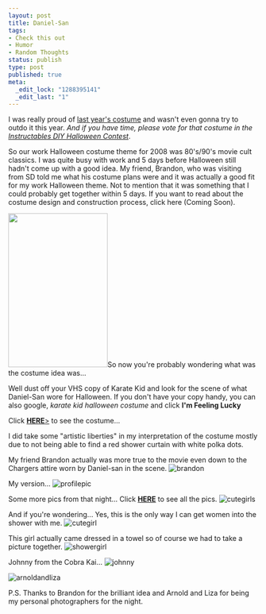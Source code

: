 ```yaml
---
layout: post
title: Daniel-San
tags:
- Check this out
- Humor
- Random Thoughts
status: publish
type: post
published: true
meta:
  _edit_lock: "1288395141"
  _edit_last: "1"
---
```

I was really proud of <a href="http://being.alansolidum.com/blogs/2007/10/31/costume-starts-with-c/">last year's costume</a> and wasn't even gonna try to outdo it this year.  <em>And if you have time, please vote for that costume in the <a href="http://being.alansolidum.com/blogs/2008/11/09/canon-camera-costume-contest/">Instructables DIY Halloween Contest</a></em>.

So our work Halloween costume theme for 2008 was 80's/90's movie cult classics.  I was quite busy with work and 5 days before Halloween still hadn't come up with a good idea.  My friend, Brandon, who was visiting from SD told me what his costume plans were and it was actually a good fit for my work Halloween theme.  Not to mention that it was something that I could probably get together within 5 days.  If you want to read about the costume design and construction process, click here (Coming Soon).

<a href="http://being.alansolidum.com/blogs/?p=343&amp;page=2"><img class="alignleft size-full wp-image-364" title="200px-karate_kid" src="http://being.alansolidum.com/blogs/wp-content/uploads/2008/11/200px-karate_kid.jpg" alt="" width="200" height="310" /></a>So now you're probably wondering what was the costume idea was...

Well dust off your VHS copy of Karate Kid and look for the scene of what Daniel-San wore for Halloween.  If you don't have your copy handy, you can also google, *karate kid halloween costume* and click **I'm Feeling Lucky**

Click <a href="http://being.alansolidum.com/blogs/?p=343&amp;page=2">**HERE**></a> to see the costume...

I did take some "artistic liberties" in my interpretation of the costume mostly due to not being able to find a red shower curtain with white polka dots.

My friend Brandon actually was more true to the movie even down to the Chargers attire worn by Daniel-san in the scene.
![brandon]

My version...
![profilepic]

Some more pics from that night... Click <a title="HERE" href="http://being.alansolidum.com/photos/main.php/v/fandf/halloween2008/" target="_blank"><strong>HERE</strong></a> to see all the pics.
![cutegirls]

And if you're wondering...  Yes, this is the only way I can get women into the shower with me.
![cutegirl]

This girl actually came dressed in a towel so of course we had to take a picture together.
![showergirl]

Johnny from the Cobra Kai...
![johnny]

![arnoldandliza]

P.S. Thanks to Brandon for the brilliant idea and Arnold and Liza for being my personal photographers for the night.

[brandon]: https://lh6.googleusercontent.com/-2bz1USLGgMg/UZYNcnRJ3GI/AAAAAAAAAas/0QbhKIZpKh8/w400-h533-no/brandon-karate-kid.jpg
[profilepic]: https://lh4.googleusercontent.com/-vT74rhm2q9U/UZYNcp93hvI/AAAAAAAAAao/SmgYkK_ZmMQ/w271-h533-no/_mg_8388.jpg
[cutegirls]: https://lh5.googleusercontent.com/-ldZis9snd6Q/UZYM4yjE7JI/AAAAAAAAAXs/tWrbcVAHLyw/w431-h574-no/n1295193382_184275_651.jpg
[cutegirl]: https://lh3.googleusercontent.com/-rSj-Z8TBUm4/UZYM5ks_ySI/AAAAAAAAAX8/31mRLJ53gnY/w431-h574-no/n1295193382_184283_9465.jpg
[showergirl]: https://lh4.googleusercontent.com/-Zgw3D_Qy0zY/UZYM6upmYvI/AAAAAAAAAYU/hQ1tXSwmcRc/w439-h574-no/n1295193382_184285_8241.jpg
[johnny]: https://lh6.googleusercontent.com/-ycuORNSIkIg/UZYM7eHdrtI/AAAAAAAAAYw/pOpcr_NtaRA/w604-h453-no/n1295193382_184293_5947.jpg
[arnoldandliza]: https://lh4.googleusercontent.com/-lOBA_xdj_BA/UZYM4zdLUfI/AAAAAAAAAXo/hnPHReKnyOk/w426-h574-no/n1295193382_184271_1628.jpg
